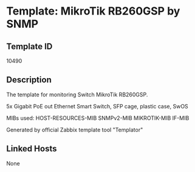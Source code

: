 # Template: MikroTik RB260GSP by SNMP

## Template ID
10490

## Description
The template for monitoring Switch MikroTik RB260GSP.

5x Gigabit PoE out Ethernet Smart Switch, SFP cage, plastic case, SwOS

MIBs used:
HOST-RESOURCES-MIB
SNMPv2-MIB
MIKROTIK-MIB
IF-MIB

Generated by official Zabbix template tool "Templator"

## Linked Hosts
None

